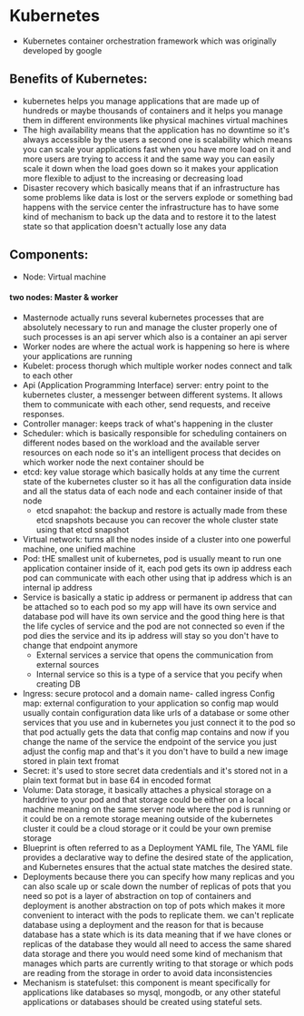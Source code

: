 # Kubernetes

- Kubernetes container orchestration framework which was originally developed by google
## Benefits of Kubernetes:
- kubernetes helps you manage applications that are made up of hundreds or maybe thousands of containers and it helps you manage them in different environments like physical machines virtual machines
- The high availability means that the application has no downtime so it's always accessible by the users a second one is scalability which means you can scale your applications fast when you have more load on it and more users are trying to access it and the same way you
can easily scale it down when the load goes down so it makes your application more flexible to adjust to the increasing or decreasing load
- Disaster recovery which basically means that if an infrastructure has some problems like data is lost or the servers explode or something bad happens with the service center the infrastructure has to have some kind of mechanism to back up the data and to restore it to the latest state so that application doesn't actually lose any data 

## Components:
- Node: Virtual machine
#### two nodes: Master & worker
- Masternode actually runs several kubernetes processes that are absolutely necessary to run and manage the cluster properly one of such processes is an api server which also is a container an api server
- Worker nodes are where the actual work is happening so here is where your applications are running
- Kubelet: process thorugh which multiple worker nodes connect and talk to each other
- Api (Application Programming Interface) server: entry point to the kubernetes cluster, a messenger between different systems. It allows them to communicate with each other, send requests, and receive responses.
- Controller manager: keeps track of what's happening in the cluster 
- Scheduler: which is basically responsible for scheduling containers on different nodes based on the workload and the available server resources on each node so it's an intelligent process that decides on which worker node the next container should be
- etcd: key value storage which basically holds at any time the current state of the kubernetes cluster so it has all the configuration data inside and all the status data of each node and each container inside of that node
   - etcd snapahot: the backup and restore is actually made from these etcd snapshots because you can recover the whole cluster state using that etcd snapshot
- Virtual network: turns all the nodes inside of a cluster into one powerful machine, one unified machine
- Pod: tHE smallest unit of kubernetes, pod is usually meant to run one application container inside of it, each pod gets its own ip address each pod can communicate with each other using that ip address which is an internal ip address
- Service is basically a static ip address or permanent ip address that can be attached so to each pod so my app will have its own service and database pod will have its own service and the good thing here is that the life cycles of service and the pod are not connected so even if the pod dies the service and its ip address will stay so you don't have to change that endpoint anymore
    - External services a service that opens the communication from external sources 
    - Internal service so this is a type of a service that you pecify when creating DB
- Ingress: secure protocol and a domain name- called ingress
   Config map: external configuration to your application so config map would usually contain configuration data like urls of a database or some other services that you use and in kubernetes you just connect it to the pod so that pod actually gets the data that config map contains and now if you change the name of the service the endpoint of the service you just adjust the config map and that's it you don't have to build a new image
stored in plain text fromat
- Secret: it's used to store secret data credentials and it's stored not in a plain text format but in base 64 in encoded format 
- Volume: Data storage, it basically attaches a physical storage on a harddrive to your pod and that storage could be either on a local machine meaning on the same server node where the pod is running or it could be on a remote storage meaning outside of the kubernetes cluster it could be a cloud storage or it could be your own premise storage
- Blueprint is often referred to as a Deployment YAML file, The YAML file provides a declarative way to define the desired state of the application, and Kubernetes ensures that the actual state matches the desired state.
- Deployments because there you can specify how many replicas and you can also scale up or scale down the number of replicas of pots that you need so pot is a layer of abstraction on top of containers and deployment is another abstraction on top of pots which makes it more convenient to interact with the pods to replicate them. we can't replicate database using a deployment and the reason for that is because database has a state which is its data meaning that if we have clones or replicas of the database they would all need to access the same shared data storage and there you would need some kind of mechanism that manages which parts are currently writing to that storage or which pods are reading from the storage in order to avoid data inconsistencies
- Mechanism is statefulset: this component is meant specifically for applications like databases so mysql, mongodb, or any other stateful applications or databases should be created using stateful sets.

